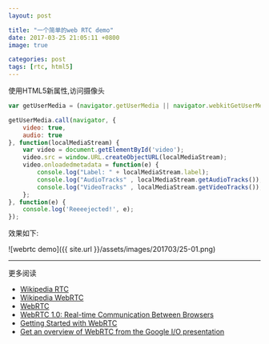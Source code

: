 ```yaml
---
layout: post

title: "一个简单的web RTC demo"
date: 2017-03-25 21:05:11 +0800
image: true

categories: post
tags: [rtc, html5]
---
```


使用HTML5新属性,访问摄像头

```javascript
var getUserMedia = (navigator.getUserMedia || navigator.webkitGetUserMedia || navigator.mozGetUserMedia || navigator.msGetUserMedia);

getUserMedia.call(navigator, {
    video: true,
    audio: true
}, function(localMediaStream) {
    var video = document.getElementById('video');
    video.src = window.URL.createObjectURL(localMediaStream);
    video.onloadedmetadata = function(e) {
        console.log("Label: " + localMediaStream.label);
        console.log("AudioTracks" , localMediaStream.getAudioTracks());
        console.log("VideoTracks" , localMediaStream.getVideoTracks());
    };
}, function(e) {
    console.log('Reeeejected!', e);
});
```

效果如下:

![webrtc demo]({{ site.url }}/assets/images/201703/25-01.png)


---
更多阅读
- [Wikipedia RTC](https://en.wikipedia.org/wiki/Real-time_communication)
- [Wikipedia WebRTC](https://en.wikipedia.org/wiki/WebRTC)
- [WebRTC](https://codelabs.developers.google.com/codelabs/webrtc-web/#0)
- [WebRTC 1.0: Real-time Communication Between Browsers](http://w3c.github.io/webrtc-pc/)
- [Getting Started with WebRTC](https://www.html5rocks.com/en/tutorials/webrtc/basics/)
- [Get an overview of WebRTC from the Google I/O presentation](https://io13webrtc.appspot.com/)
